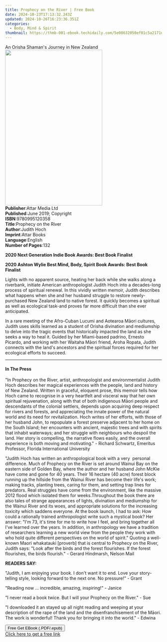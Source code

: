 ```yaml
---
title: Prophecy on the River | Free Book
date: 2024-10-23T17:13:32.243Z
updated: 2024-10-26T16:23:36.351Z
categories:
  - Body, Mind & Spirit
thumbnail: https://thmb-001-ebook.techidaily.com/5e08632050ef01c5a2171d954fef15009345fed707270edcbdd2c32415282f96.jpg
---
```

<main id="book-container">
  <div class="flex flex-col">
    <div class="book-brief flex-1 py-6 px-4 sm:p-6 md:py-10 md:px-8">
      <!-- brief-->
      <div class="book-brief-main">
        An Orisha Shaman's Journey in New Zealand
      </div>
    </div>
    <div
      class="book-meta-info flex-1 grid gap-4 col-start-1 col-end-3 row-start-1 sm:mb-6 sm:grid-cols-4 lg:gap-6 lg:col-start-2 lg:row-end-6 lg:row-span-6 lg:mb-0"
    >
      <div
        class="book-meta-info-left place-content-center mt-4 p-4 text-sm leading-6 col-start-2 col-span-2 dark:text-slate-400"
      >
        <img
          class="w-full h-500 object-cover rounded-lg sm:h-255 sm:col-span-2 lg:col-span-full"
          src="https://img-001-ebook.techidaily.com/e51e02cbd13070e2e34dae6b3681a9d80e7646e40ff82178e2f30af2768559c6.jpg"
          alt=""
          width="312"
          height="500"
        />
      </div>
      <div
        class="book-meta-info-right mt-2 col-start-1 row-start-2 col-span-3 self-center"
      >
        <!-- meta data  -->
        <div class="flex flex-col px-4 md:px-8">
          <div class="flex-1">
            <strong>Publisher</strong>:<span class="px-2">Attar Media Ltd</span>
          </div>
          <div class="flex-1">
            <strong>Published</strong>:<span class="px-2"
              >June 2019; Copyright</span
            >
          </div>
          <div class="flex-1">
            <strong>ISBN</strong>:<span class="px-2">9780995120358</span>
          </div>
          <div class="flex-1">
            <strong>Title</strong>:<span class="px-2"
              >Prophecy on the River</span
            >
          </div>
          <div class="flex-1">
            <strong>Author</strong>:<span class="px-2">Judith Hoch</span>
          </div>
          <div class="flex-1">
            <strong>Imprint</strong>:<span class="px-2">Attar Books</span>
          </div>
          <div class="flex-1">
            <strong>Language</strong>:<span class="px-2">English</span>
          </div>
          <div class="flex-1">
            <strong>Number of Pages</strong>:<span class="px-2">132</span>
          </div>
        </div>
      </div>
    </div>
    <div class="book-description flex-1 py-6 px-4 sm:p-6 md:py-10 md:px-8">
      <div class="book-description-main">
        <div accordion-content="" id="description">
          <p>
            <strong
              >2020 Next Generation Indie Book Awards: Best Book
              Finalist</strong
            >
          </p>
          <p>
            <strong
              >2020 Ashton Wylie Best Mind, Body, Spirit Book Awards: Best Book
              Finalist</strong
            >
          </p>
          <p>
            Lights with no apparent source, heating her back while she walks
            along a riverbank, initiate American anthropologist Judith Hoch into
            a decades-long process of spiritual renewal. In this vividly written
            memoir, Judith describes what happens when she and her husband
            struggle to restore newly-purchased New Zealand land to native
            forest. It quickly becomes a spiritual as well as ecological
            task-and proves far more difficult than she ever anticipated.&nbsp;
          </p>
          <p>
            In a rare meeting of the Afro-Cuban Lucumi and Aotearoa Māori
            cultures, Judith uses skills learned as a student of Orisha
            divination and mediumship to delve into the tragic events that
            historically impacted the land as she seeks a way to heal it. Guided
            by her Miami-based padrino, Ernesto Picardo, and working with her
            Waitaha Māori friend, Aroha Ropata, Judith connects with the land's
            ancestors and the spiritual forces required for her ecological
            efforts to succeed.
          </p>
        </div>
        <div class="accordion-fader"></div>
      </div>
    </div>
    <div class="book-excerpts flex-1 py-6 px-4 sm:p-6 md:py-10 md:px-8">
      <!-- excerpts-->
      <div class="book-excerpts-main">
        <hr />
        <h4 class="placeholder placeholder-heading">
          <span>In The Press</span>
        </h4>
        <p></p>
        <p>
          "In&nbsp;Prophecy on the River, artist, anthropologist and
          environmentalist Judith Hoch describes her magical experiences with
          the people, land and history of New Zealand. Written in graceful,
          eloquent prose, this memoir tells how Hoch came to recognise in a very
          heartfelt and visceral way that her own spiritual rejuvenation, along
          with that of both indigenous Māori people and descendants of the
          colonial settlers, depends upon acquiring deep respect for rivers and
          forests, and appreciating the innate power of the natural world and
          its need for revitalization. Hoch writes of her efforts, with those of
          her husband John, to repopulate a forest preserve adjacent to her home
          on the South Island; her encounters with ancient, majestic trees and
          with spirits that inhabit waterways; and her struggle with neighbours
          who despoil the land. Her story is compelling, the narrative flows
          easily, and the overall experience is both moving and
          motivating."&nbsp;- Richard Schwartz, Emeritus Professor, Florida
          International University
        </p>
        <p>
          "Judith Hoch has written an anthropological book with a very
          &nbsp;personal difference. Much of Prophecy on the River is set around
          Wainui Bay on the eastern side of Golden Bay, where the author and her
          husband John McKie have come and gone for 40 years. Their 16 hectare
          (40 acre) forest block running up the hillside from the Wainui River
          has become their life's work; making tracks, planting trees, caring
          for them, and setting trap lines for predators. Real struggles have
          come from the environment, like the massive 2012 flood which isolated
          them for weeks.Throughout the book there are also tales of strange
          appearances of lights, divination and mediumship for the Wainui River
          and its woes, and appropriate solutions for the increasing toxicity
          which saddens everyone. At the book launch, I had to ask: How could a
          rationally trained anthropologist write such a mystical book? Her
          answer: "I'm 73, it's time for me to write how I feel, and bring
          together all I've learned over the years. In addition, in anthropology
          we have a tradition of researchers learning a new world view from the
          people they work with who hold quite different perspectives on the
          world of spirit." Quoting a well-known Maori whakatauki [proverb] that
          is central to Prophecy on the River, Judith says: "Look after the
          birds and the forest flourishes. If the forest flourishes, the birds
          flourish." - Gerard Hindmarsh, Nelson Mail
        </p>
        <p><strong>READERS SAY:</strong></p>
        <p>
          "Judith, I am enjoying your book. I don't want it to end. Love your
          story-telling style, looking forward to the next one. No pressure!" -
          Grant
        </p>
        <p>"Reading now ... incredible, amazing, inspiring!" - Janice</p>
        <p>
          "I never read a book twice. But I will your Prophecy on the River." -
          Sue
        </p>
        <p>
          "I downloaded it an stayed up all night reading and weeping at your
          description of the rape of the land and the disenfranchisement of the
          Māori. The work is wonderful! Thank you for bringing it into the
          world." - Edwina
        </p>
        <p></p>
      </div>
    </div>
    <div
      class="book-about-author flex-1 py-6 px-4 sm:p-6 md:py-10 md:px-8"
    ></div>
    <div class="book-free-get flex-1 py-6 px-4 sm:p-6 md:py-10 md:px-8">
      <button
        id="btn-free-get"
        class="bg-blue-500 hover:bg-blue-700 text-white font-bold py-2 px-4 rounded"
      >
        Free Get EBook (.PDF/.epub)
      </button>
      <div id="countdown-display" class="px-2 text-lg mt-2"></div>
      <a
        id="free-link"
        class="hidden bg-blue-500 hover:bg-blue-700 text-white font-bold py-2 px-4 rounded"
        href="https://www.ebooks.com/en-us/book/209873944/prophecy-on-the-river/judith-hoch/"
        target="_blank"
        >Click here to get a free link</a
      >
    </div>
    <script>
      let countdownTime = 0;
      let countdownInterval = null;
      document
        .getElementById('btn-free-get')
        .addEventListener('click', startCountdown);
      function startCountdown() {
        countdownTime = new Date().getTime() + 60000 * 3;
        countdownInterval = setInterval(updateCountdown, 1000);
        document.getElementById('btn-free-get').disabled = true;
        document
          .getElementById('btn-free-get')
          .classList.add('bg-gray-500', 'cursor-not-allowed');
      }
      function updateCountdown() {
        let currentTime = new Date().getTime();
        let timeLeft = countdownTime - currentTime;
        let secondsLeft = Math.floor(timeLeft / 1000);
        document.getElementById('countdown-display').innerHTML =
          `Remaining time: ${secondsLeft} seconds.`;
        if (secondsLeft <= 0) {
          clearInterval(countdownInterval);
          document.getElementById('btn-free-get').classList.add('hidden');
          document.getElementById('free-link').classList.remove('hidden');
          document.getElementById('countdown-display').innerHTML = '';
        }
      }
    </script>
  </div>
</main>

<ins class="adsbygoogle"
      style="display:block"
      data-ad-client="ca-pub-7571918770474297"
      data-ad-slot="8358498916"
      data-ad-format="auto"
      data-full-width-responsive="true"></ins>
    